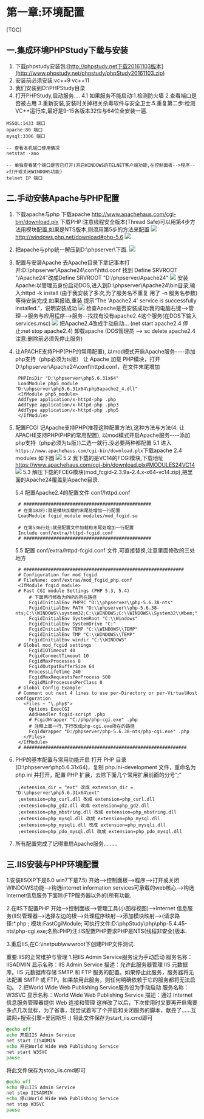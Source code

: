 # 第一章:环境配置
[TOC]

## 一.集成环境PHPStudy下载与安装
1. 下载phpstudy安装包:[http://phpstudy.net下载20161103版本](http://www.phpstudy.net/phpstudy/phpStudy20161103.zip)
2. 安装前必须安装:vc++9  vc++11
3. 我们安装到D:\PHPStudy目录
4. 打开PHPStudy,启动服务....
    4.1 如果服务不能启动:1.检测防火墙 2.查看端口是否被占用 3.重新安装,安装时关掉相关杀毒软件与安全卫士.5.重复第二步:检测VC++运行库,最好是9-15各版本32位与64位全安装一遍.
```SHELL
MSSQL:1433 端口
apache:80 端口   
mysql:3306 端口

-- 查看本机端口使用情况
netstat -ano

-- 单独查看某个端口是否已打开(开启WINDOWS的TELNET客户端功能,在控制面板-->程序-->打开或关闭WINDOWS功能)
telnet IP 端口
```

## 二.手动安装Apache与PHP配置
1. 下载apache与php
    下载apache
    http://www.apachehaus.com/cgi-bin/download.plx
    下载PHP:注意线程安全版本(Thread Safe)可以用第4步方法用模块配置,如果是NTS版本,则须用第5步的方法来配置
    ![](./_image/2017-10-24-09-03-21.jpg)
    http://windows.php.net/download#php-5.6
    ![](./_image/2017-10-24-09-31-10.jpg)

2. 把apache与php统一解压到D:\phpserver\下面.
![](./_image/2018-11-06-09-12-56.jpg)


3. 配置与安装Apache
    去Apache目录下拿记事本打开:D:\phpserver\Apache24\conf\httd.conf  找到 Define SRVROOT "/Apache24"改成Define SRVROOT "D:/phpserver/Apache24"
![](./_image/2018-11-06-09-13-52.jpg)
    安装Apache:以管理员身份启动DOS,进入到D:\phpserver\Apache24\bin目录,输入:httpd -k install (由于我安装了多次,为了服务名不重复 用了 -n 服务名参数) 等待安装完成.如果报错,重装.提示“The 'Apache2.4' service is successfully installed.”，说明安装成功
    ![](./_image/2018-11-06-09-15-35.jpg)
    检查Apache是否安装成功:我的电脑右键-->管理-->服务与应用程序-->服务--找找有没有apache2.4这个服务(在DOS下输入services.msc)
    ![](./_image/2018-11-06-09-16-13.jpg)
    把Apache2.4改成手动启动...  (net start apache2.4     停止:net  stop apache2.4)
    卸载apache   (DOS管理员 --> sc delete apache2.4  注意:删除前必须先停止服务)

4. 让APACHE支持PHP(PHP的常用配置), 以mod模式开启Apache服务----添加php支持（php必须为ts版）
    让 Apache 加载 PHP模块，打开 D:\phpserver\Apache24\conf\httpd.conf，在文件末尾增加

        PHPIniDir "D:\phpserver\php5.6.31x64"
        LoadModule php5_module "D:\phpserver\php5.6.31x64\php5apache2_4.dll"
        <IfModule php5_module>
        AddType application/x-httpd-php .php
        AddType application/x-httpd-php .php3
        AddType application/x-httpd-php .php5
        </IfModule>
5. 配置FCGI 记Apache支持PHP(推荐这种配置方法),这种方法与方法(4. 让APACHE支持PHP(PHP的常用配置), 以mod模式开启Apache服务----添加php支持（php必须为ts版）)二选一就行.没必要两种都配置
    5.1 进入`https://www.apachehaus.com/cgi-bin/download.plx`下载apache 2.4 modules 如下图
![](./_image/2018-11-05-16-43-43.jpg)
    5.2 我下载的是VC14的FCGI模块,下载地址 https://www.apachehaus.com/cgi-bin/download.plx#MODULES24VC14
![](./_image/2018-11-05-16-46-42.jpg)
    5.3 解压下载的FCEG模块(mod_fcgid-2.3.9a-2.4.x-x64-vc14.zip),把里面的Apache24覆盖到Apache目录.

   5.4 配置Apache2.4的配置文件 conf/httpd.conf 

        # ###############################################
        # 在第183行:就是模块加载的末尾处增加一行配置
        LoadModule fcgid_module modules/mod_fcgid.so
        
        # 在第536行处:就是配置文件加载和末尾处增加一行配置
        Include conf/extra/httpd-fcgid.conf
        # ###############################################
    5.5 配置 conf/extra/httpd-fcgid.conf 文件,可直接替换,注意里面修改的三处地方

        # ###########################################################
        # Configuration for mod_fcgid 
        # FileName: conf/extras/mod_fcgid_php.conf
        <IfModule fcgid_module>
        # Fast CGI module Settings (PHP 5.3, 5.4)
        	# 下面两行修改为PHP的所在路径
        	FcgidInitialEnv PHPRC "D:\\phpserver\\php-5.6.38-nts"
        	FcgidInitialEnv PATH "D:\\phpserver\\php-5.6.38-nts;C:\\WINDOWS\\system32;C:\\WINDOWS;C:\\WINDOWS\\System32\\Wbem;"
        	FcgidInitialEnv SystemRoot "C:\\Windows"
        	FcgidInitialEnv SystemDrive "C:"
        	FcgidInitialEnv TEMP "C:\\WINDOWS\\TEMP"
        	FcgidInitialEnv TMP "C:\\WINDOWS\\TEMP"
        	FcgidInitialEnv windir "C:\\WINDOWS"
        # Global mod_fcgid settings
        	FcgidIOTimeout 40
        	FcgidConnectTimeout 10
        	FcgidMaxProcesses 8
        	FcgidOutputBufferSize 64
        	ProcessLifeTime 240
        	FcgidMaxRequestsPerProcess 500
        	FcgidMinProcessesPerClass 0
        # Global Config Example
        # Comment out next 4 lines to use per-Directory or per-VirtualHost configuration
          <Files ~ "\.php$">
            Options ExecCGI
            AddHandler fcgid-script .php
            # FcgidWrapper "C:/php/php-cgi.exe" .php
        	# 注释上面一行,下行改成php-cgi.exe所在的路径
        	FcgidWrapper "D:/phpserver/php-5.6.38-nts/php-cgi.exe" .php
          </Files>
        </IfModule>
        # ############################################################



6. PHP的基本配置与常用功能开启
    打开 PHP 目录(D:\phpserver\php5.6.31x64)，复制 php.ini-development 文件，重命名为 php.ini 并打开，配置 PHP 扩展，去除下面几个常用扩展前面的分号“;”

        ;extension_dir = "ext" 改成 extension_dir = "D:\phpserver\php5.6.31x64\ext"
        ;extension=php_curl.dll 改成 extension=php_curl.dll
        ;extension=php_gd2.dll 改成 extension=php_gd2.dll
        ;extension=php_mbstring.dll 改成 extension=php_mbstring.dll
        ;extension=php_mysql.dll 改成 extension=php_mysql.dll
        ;extension=php_mysqli.dll 改成 extension=php_mysqli.dll
        ;extension=php_pdo_mysql.dll 改成 extension=php_pdo_mysql.dll


7. 所有配置完成了记得重启Apache服务.........

## 三.IIS安装与PHP环境配置
1.安装IIS(XP下是6.0 win7下是7.5)
开始-->控制面板-->程序-->打开或关闭WINDOWS功能-->钩选internet information services可承载的web核心-->钩选Internet信息服务下面除(FTP服务器以外的)所有功能.

2.在IIS下配置PHP
开始-->控制面板-->管理工具(小图标视图)-->Internet 信息服务(IIS)管理器-->选择左边的根-->处理程序映射-->添加模块映射-->(请求路径:*.php ; 模块:FastCgiModule; 可执行文件:D:\phpStudy\php\php-5.4.45-nts\php-cgi.exe;名称:PHP)注:IIS配置PHP要求PHP是NTS(线程非安全)版本.

3.重启IIS,在C:\inetpub\wwwroot下创建PHP文件测试.

重要:IIS的正常维护与管理
1.把IIS Admin Service服务设为手动启动
服务名称：IISADMIN
显示名称：IIS Admin Service
描述：允许此服务器管理 IIS 元数据库。IIS 元数据库存储 SMTP 和 FTP 服务的配置。如果停止此服务，服务器将无法配置 SMTP 或 FTP。如果禁用此服务，则任何明确依赖于它的服务都将无法启动。
2.把World Wide Web Publishing Service服务设为手动启动
服务名称：W3SVC
显示名称：World Wide Web Publishing Service
描述：通过 Internet 信息服务管理器提供 Web 连接和管理
这样改了以后，下次使用时又要再开启需要多点几次鼠标，为了省事，我尝试着写了个开启和关闭服务的脚本，献丑了……互联网+搜索引擎=爱因斯坦 :)
将此文件保存为start_iis.cmd即可
```bat
@echo off
echo 开启IIS Admin Service
net start IISADMIN
echo 开启World Wide Web Publishing Service
net start W3SVC
pause
```

将此文件保存为stop_iis.cmd即可
```bat
@echo off
echo 停止IIS Admin Service
net stop IISADMIN
echo 停止World Wide Web Publishing Service
net stop W3SVC
pause
```



